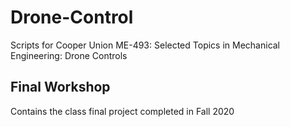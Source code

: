 # Drone-Control
Scripts for Cooper Union ME-493: Selected Topics in Mechanical Engineering: Drone Controls

## Final Workshop
Contains the class final project completed in Fall 2020
